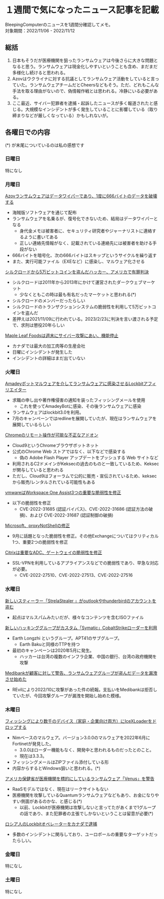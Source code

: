 # １週間で気になったニュース記事を記載

BleepingComputerのニュースを1週間分確認してメモ。  
対象期間：2022/11/06 - 2022/11/12

## 総括

1. 日本もそうだが医療機関を狙ったランサムウェアは今後さらに大きな問題となると思う。ランサムウェアは現金化しやすいということも含め、まだまだ多様化し続けると思われる。
2. Azovはウクライナに対する抗議としてランサムウェア活動をしていると言っていた。ランサムウェアチームだとCheersなどもそう。ただ、どれもこんな手法を取る理由がないので、偽情報作戦とは思われる。冷静にいる必要がある。
3. ここ最近、サイバー犯罪者を逮捕・起訴したニュースが多く報道されたと感じる。大規模なインシデントが多く発生していることに影響している（取り締まりなどが厳しくなっている）かもしれないが。

## 各曜日での内容
(*) が末尾についているのは私の感想です

### 日曜日

特になし

### 月曜日

[Azovランサムウェアはデータワイパーであり、1度に666バイトのデータを破壊する](https://www.bleepingcomputer.com/news/security/azov-ransomware-is-a-wiper-destroying-data-666-bytes-at-a-time/)
  * 海賊版ソフトウェアを通じて配布
  * ランサムウェアを名乗るが、復号化できないため、結局はデータワイパーとなる
    * 身代金メモは被害者に、セキュリティ研究者やジャーナリストに連絡するように書いてある
    * 正しい連絡先情報がなく、記載されている連絡先には被害者を助ける手段がない
  * 666バイトを暗号化、次の666バイトはスキップというサイクルを繰り返す
  * また、実行可能ファイル（EXEなど）に感染し、マルウェア化させる

[シルクロードから5万ビットコインを盗んだハッカー、アメリカで有罪判決](https://www.bleepingcomputer.com/news/security/us-unmasks-hacker-who-stole-50-000-bitcoins-from-silk-road/)
  * シルクロードは2011年から2013年にかけて運営されたダークウェブマーケット
    * 少なくともこの時は最も有名だったマーケットと思われる(*)
  * シルクロードのメンバーだったらしい
  * シルクロードのトランザクションシステムの脆弱性を利用して5万ビットコインを盗んだ
  * 差押えは2021/11/09に行われている。2023/2/23に判決を言い渡される予定で、求刑は懲役20年らしい

[Maple Leaf Foodsは週末にサイバー攻撃にあい、機能停止](https://www.bleepingcomputer.com/news/security/maple-leaf-foods-suffers-outage-following-weekend-cyberattack/)
  * カナダでは最大の加工肉等の生産会社
  * 日曜にインシデントが発生した
  * インシデントの詳細はまだ出ていない

### 火曜日

[Amadeyボットマルウェアを介してランサムウェアに感染させるLockbitアフィリエイター](https://www.bleepingcomputer.com/news/security/lockbit-affiliate-uses-amadey-bot-malware-to-deploy-ransomware/)
  * 求職の申し出や著作権侵害の通知を装ったフィッシングメールを使用
    * これを使ってAmadeyBotに感染、その後ランサムウェアに感染
  * ランサムウェアはlockbit3.0を利用。
  * 7月のキャンペーンではredlineを展開していたが、現在はランサムウェアを展開しているらしい
  
[Chromeのリモート操作が可能な不正なアドオン](https://www.bleepingcomputer.com/news/security/malicious-extension-lets-attackers-control-google-chrome-remotely/)
  * Cloud9というChromeブラウザボットネット
  * 公式のChrome Web ストアではなく、以下などで感染する
    * 偽の Adob​​e Flash Player アップデートをプッシュする Web サイトなど
  * 利用されるC2ドメインがKeksecの過去のものと一致しているため、Keksecが関与していると思われる
  * ただし、Cloud9はフォーラムで公的に販売・宣伝されているため、keksecから販売/レンタルされている可能性もある

[vmwareはWorkspace One Assist3つの重要な脆弱性を修正](https://www.bleepingcomputer.com/news/security/vmware-fixes-three-critical-auth-bypass-bugs-in-remote-access-tool/)
  * 以下の脆弱性を修正
    * CVE-2022-31685 (認証バイパス)、CVE-2022-31686 (認証方法の破損)、および CVE-2022-31687 (認証制御の破損)

[Microsoft、proxyNotShellの修正](https://www.bleepingcomputer.com/news/microsoft/microsoft-fixes-proxynotshell-exchange-zero-days-exploited-in-attacks/)
  * 9月に話題となった脆弱性を修正。その他Exchangeについてはクリティカル1つ、重要2つの脆弱性を修正

[Citrixは重要なADC、ゲートウェイの脆弱性を修正](https://www.bleepingcomputer.com/news/security/citrix-urges-admins-to-patch-critical-adc-gateway-auth-bypass/)
  * SSL-VPNを利用しているアプライアンスなどでの脆弱性であり、早急な対応が必要。
    * CVE-2022-27510、CVE-2022-27513、CVE-2022-27516

### 水曜日

[新しいスティーラー「StrelaStealer 」がoutlookやthunderbirdのアカウントを盗む](https://www.bleepingcomputer.com/news/security/new-strelastealer-malware-steals-your-outlook-thunderbird-accounts/)
  * 起点はマルスパムみたいだが、様々なコンテンツを含むISOファイル

[新しいハッキンググループがカスタム「Symatic」CobaltStrikeローダーを利用](https://www.bleepingcomputer.com/news/security/new-hacking-group-uses-custom-symatic-cobalt-strike-loaders/)
  * Earth Longzhi というグループ。APT41のサブグループ。
    * Earth Bakuと同様のTTPを持つ
  * 最初のキャンペーンは2020年5月に発生。
    * ハッカーは台湾の複数のインフラ企業、中国の銀行、台湾の政府機関を攻撃

[Medibankが顧客に対して警告、ランサムウェアグループが盗んだデータを漏洩させ始めた](https://www.bleepingcomputer.com/news/security/medibank-warns-customers-their-data-was-leaked-by-ransomware-gang/)
  * REvilにより2022/10に攻撃があった件の続報。支払いをMedibankは拒否していたが、今回攻撃グループが漏洩を開始し始めた模様。

### 木曜日

[フィッシングにより数千のデバイス（家庭・企業向け両方）にIceXLoaderをドロップする](https://www.bleepingcomputer.com/news/security/phishing-drops-icexloader-malware-on-thousands-of-home-corporate-devices/)
  * Nimベースのマルウェア。バージョン3.0.0のマルウェアを2022年6月にFortinetが発見した。
    * 3.0.0はローダー機能もなく、開発中と思われるものだったとのこと。
    * 現在は3.3.3。
  * フィッシングメールはZIPファイル添付している形
  * 内容からするとWindows狙いと思われる。(*)

[アメリカ保健省が医療機関を標的にしているランサムウェア「Venus」を警告](https://www.bleepingcomputer.com/news/security/us-health-dept-warns-of-venus-ransomware-targeting-healthcare-orgs/)
  * RaaSモデルではなく、現在はリークサイトもない
  * 医療機関を攻撃しているQuantumランサムウェアなどもあり、お金になりやすい側面があるのかな、と感じる(*)
    * 以前、Lockbitが医療機関は攻撃しないと言ってたがあくまで1グループの話であり、また犯罪者の主張でしかないということは留意が必要(*)

[ロシア人のLockbitオペレーターをカナダで逮捕](https://www.bleepingcomputer.com/news/security/russian-lockbit-ransomware-operator-arrested-in-canada/)
  * 多数のインシデントに関与しており、ユーロポールの重要なターゲットだったらしい。

### 金曜日

特になし

### 土曜日

特になし